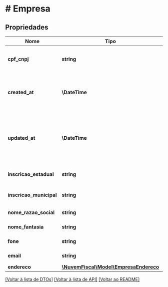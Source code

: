 # # Empresa

## Propriedades

Nome | Tipo | Descrição | Comentários
------------ | ------------- | ------------- | -------------
**cpf_cnpj** | **string** | CPF ou CNPJ da empresa.  Utilize o valor sem máscara. |
**created_at** | **\DateTime** | Data e hora que o objeto foi criado.  A Nuvem Fiscal gerencia esse campo automaticamente. | [optional]
**updated_at** | **\DateTime** | Data e hora que o objeto foi alterado pela última vez.  A Nuvem Fiscal gerencia esse campo automaticamente. | [optional]
**inscricao_estadual** | **string** | Inscrição estadual da empresa. | [optional]
**inscricao_municipal** | **string** | Inscrição municipal da empresa. | [optional]
**nome_razao_social** | **string** | Razão social da empresa. |
**nome_fantasia** | **string** | Nome fantasia da empresa. | [optional]
**fone** | **string** | Telefone da empresa. | [optional]
**email** | **string** | Email da empresa. |
**endereco** | [**\NuvemFiscal\Model\EmpresaEndereco**](EmpresaEndereco.md) |  |

[[Voltar à lista de DTOs]](../../README.md#models) [[Voltar à lista de API]](../../README.md#endpoints) [[Voltar ao README]](../../README.md)
